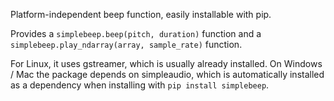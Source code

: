 Platform-independent beep function, easily installable with pip.

Provides a `simplebeep.beep(pitch, duration)` function and a `simplebeep.play_ndarray(array, sample_rate)` function.

For Linux, it uses gstreamer, which is usually already installed. On Windows / Mac the package depends on simpleaudio, which is automatically installed as a dependency when installing with `pip install simplebeep`.
